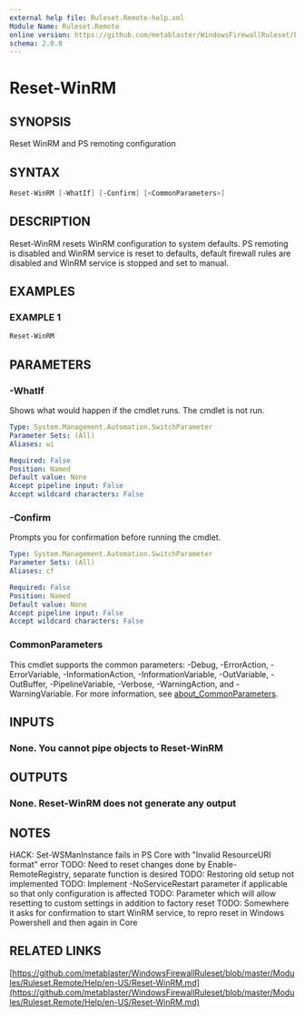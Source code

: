 ```yaml
---
external help file: Ruleset.Remote-help.xml
Module Name: Ruleset.Remote
online version: https://github.com/metablaster/WindowsFirewallRuleset/blob/master/Modules/Ruleset.Remote/Help/en-US/Reset-WinRM.md
schema: 2.0.0
---
```


# Reset-WinRM

## SYNOPSIS

Reset WinRM and PS remoting configuration

## SYNTAX

```powershell
Reset-WinRM [-WhatIf] [-Confirm] [<CommonParameters>]
```

## DESCRIPTION

Reset-WinRM resets WinRM configuration to system defaults.
PS remoting is disabled and WinRM service is reset to defaults,
default firewall rules are disabled and WinRM service is stopped and set to manual.

## EXAMPLES

### EXAMPLE 1

```powershell
Reset-WinRM
```

## PARAMETERS

### -WhatIf

Shows what would happen if the cmdlet runs.
The cmdlet is not run.

```yaml
Type: System.Management.Automation.SwitchParameter
Parameter Sets: (All)
Aliases: wi

Required: False
Position: Named
Default value: None
Accept pipeline input: False
Accept wildcard characters: False
```

### -Confirm

Prompts you for confirmation before running the cmdlet.

```yaml
Type: System.Management.Automation.SwitchParameter
Parameter Sets: (All)
Aliases: cf

Required: False
Position: Named
Default value: None
Accept pipeline input: False
Accept wildcard characters: False
```

### CommonParameters

This cmdlet supports the common parameters: -Debug, -ErrorAction, -ErrorVariable, -InformationAction, -InformationVariable, -OutVariable, -OutBuffer, -PipelineVariable, -Verbose, -WarningAction, and -WarningVariable. For more information, see [about_CommonParameters](http://go.microsoft.com/fwlink/?LinkID=113216).

## INPUTS

### None. You cannot pipe objects to Reset-WinRM

## OUTPUTS

### None. Reset-WinRM does not generate any output

## NOTES

HACK: Set-WSManInstance fails in PS Core with "Invalid ResourceURI format" error
TODO: Need to reset changes done by Enable-RemoteRegistry, separate function is desired
TODO: Restoring old setup not implemented
TODO: Implement -NoServiceRestart parameter if applicable so that only configuration is affected
TODO: Parameter which will allow resetting to custom settings in addition to factory reset
TODO: Somewhere it asks for confirmation to start WinRM service, to repro reset in Windows Powershell
and then again in Core

## RELATED LINKS

[https://github.com/metablaster/WindowsFirewallRuleset/blob/master/Modules/Ruleset.Remote/Help/en-US/Reset-WinRM.md](https://github.com/metablaster/WindowsFirewallRuleset/blob/master/Modules/Ruleset.Remote/Help/en-US/Reset-WinRM.md)
